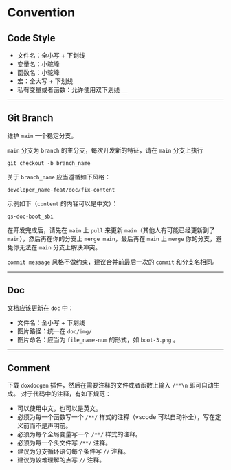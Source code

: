 # Convention

## Code Style

- 文件名：全小写 + 下划线
- 变量名：小驼峰
- 函数名：小驼峰
- 宏：全大写 + 下划线
- 私有变量或者函数：允许使用双下划线 `__`

----



## Git Branch

维护 `main` 一个稳定分支。

`main` 分支为 `branch` 的主分支，每次开发新的特征，请在 `main` 分支上执行

```shell
git checkout -b branch_name
```

关于 `branch_name` 应当遵循如下风格：

```shell
developer_name-feat/doc/fix-content
```

示例如下（`content` 的内容可以是中文）：

```shell
qs-doc-boot_sbi
```

在开发完成后，请先在 `main` 上 `pull` 来更新 `main`（其他人有可能已经更新到了 `main`），然后再在你的分支上 `merge main`，最后再在 `main` 上 `merge` 你的分支，避免你无法在 `main` 分支上解决冲突。  

`commit message` 风格不做约束，建议合并前最后一次的 `commit` 和分支名相同。

---



## Doc

文档应该更新在 `doc` 中：

- 文件名：全小写 + 下划线
- 图片路径：统一在 `doc/img/`
- 图片命名：应当为 `file_name-num` 的形式，如 `boot-3.png` 。

---



## Comment
下载 `doxdocgen` 插件，然后在需要注释的文件或者函数上输入 `/**\n` 即可自动生成。
对于代码中的注释，有如下规范：

- 可以使用中文，也可以是英文。
- 必须为每一个函数写一个 `/**/` 样式的注释（vscode 可以自动补全），写在定义前而不是声明前。
- 必须为每个全局变量写一个 `/**/` 样式的注释。
- 必须为每一个头文件写 `/**/` 注释。
- 建议为分支循环语句每个条件写 `//` 注释。
- 建议为较难理解的点写 `//` 注释。
